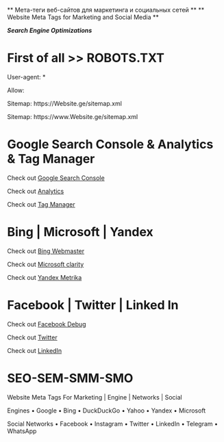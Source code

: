 ** Мета-теги веб-сайтов для маркетинга и социальных сетей **
** Website Meta Tags for Marketing and Social Media **

***Search Engine Optimizations***

# First of all >> ROBOTS.TXT

<p>User-agent: * </p> <p>Allow: </p> <p>Sitemap: https://Website.ge/sitemap.xml</p> <p>Sitemap: https://www.Website.ge/sitemap.xml</p>

# Google Search Console & Analytics & Tag Manager

<p>Check out <a href="https://search.google.com/search-console/about" target="_blank" > Google Search Console</a></p>

<p>Check out <a href="https://analytics.google.com/analytics/web/" target="_blank" > Analytics</a></p>

<p>Check out <a href="https://marketingplatform.google.com/about/tag-manager" target="_blank" > Tag Manager</a></p>

# Bing | Microsoft | Yandex

<p>Check out <a href="https://www.bing.com/webmasters/about" target="_blank" > Bing Webmaster</a></p>

<p>Check out <a href="https://clarity.microsoft.com/" target="_blank" > Microsoft clarity</a></p>

<p>Check out <a href="https://metrika.yandex.ru/promo?" target="_blank" > Yandex Metrika</a></p>

# Facebook | Twitter | Linked In

<p>Check out <a href="https://developers.facebook.com/tools/debug/" target="_blank" > Facebook Debug</a></p>

<p>Check out <a href="https://cards-dev.twitter.com/validator" target="_blank" > Twitter </a></p>

<p>Check out <a href="https://www.linkedin.com/post-inspector/" target="_blank" > LinkedIn </a></p>


# SEO-SEM-SMM-SMO

Website Meta Tags For Marketing | Engine | Networks | Social

Engines
  • Google
  • Bing
  • DuckDuckGo
  • Yahoo
  • Yandex
  • Microsoft
 
 Social Networks
  • Facebook
  • Instagram
  • Twitter
  • LinkedIn
  • Telegram
  • WhatsApp
  
